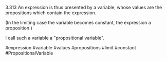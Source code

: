 3.313 An expression is thus presented by a variable, whose values are the propositions which contain the expression.

(In the limiting case the variable becomes constant, the expression a proposition.)

I call such a variable a "propositional variable".

#expression #variable #values #propositions #limit #constant #PropositionalVariable